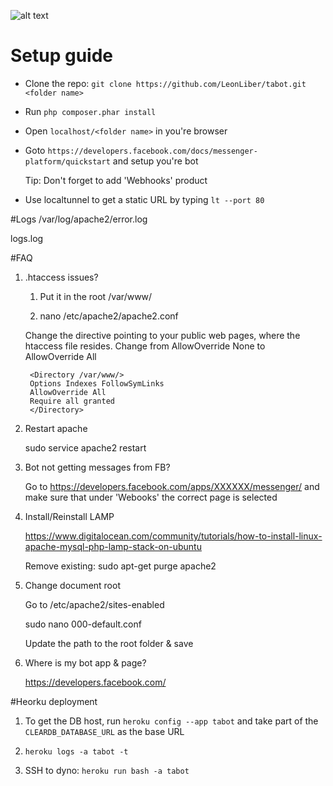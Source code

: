 ![alt text](https://github.com/LeonLiber/tabot/blob/master/app-screenshot.png "Tabot")

# Setup guide

- Clone the repo: `git clone https://github.com/LeonLiber/tabot.git <folder name>`

- Run `php composer.phar install`

- Open `localhost/<folder name>` in you're browser

- Goto `https://developers.facebook.com/docs/messenger-platform/quickstart` and setup you're bot

  Tip: Don't forget to add 'Webhooks' product

- Use localtunnel to get a static URL by typing `lt --port 80`

#Logs
/var/log/apache2/error.log

logs.log

#FAQ

1) .htaccess issues?

    1) Put it in the root /var/www/

    2) nano  /etc/apache2/apache2.conf

    Change the <Directory> directive pointing to your public web pages, where the htaccess file resides. Change from AllowOverride None to AllowOverride All

        <Directory /var/www/>
        Options Indexes FollowSymLinks
        AllowOverride All
        Require all granted
        </Directory>
2) Restart apache

    sudo service apache2 restart  

3) Bot not getting messages from FB?

    Go to https://developers.facebook.com/apps/XXXXXX/messenger/ and make sure that under 'Webooks' the correct page is selected

4) Install/Reinstall LAMP

    https://www.digitalocean.com/community/tutorials/how-to-install-linux-apache-mysql-php-lamp-stack-on-ubuntu

    Remove existing: sudo apt-get purge apache2

5) Change document root

    Go to /etc/apache2/sites-enabled

    sudo nano 000-default.conf

    Update the path to the root folder & save

6) Where is my bot app & page?

   https://developers.facebook.com/

#Heorku deployment

1) To get the DB host, run `heroku config --app tabot` and take part of the `CLEARDB_DATABASE_URL` as the base URL

2) `heroku logs -a tabot -t`

3) SSH to dyno: `heroku run bash -a tabot`
